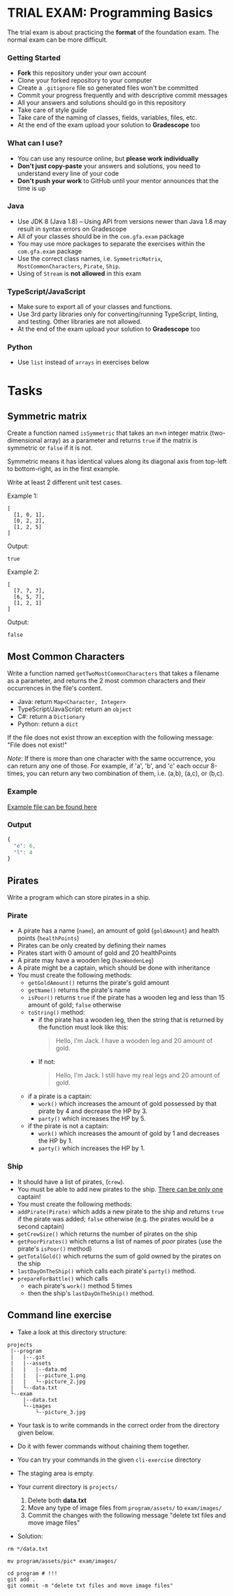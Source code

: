 # TRIAL EXAM: Programming Basics

The trial exam is about practicing the **format** of the foundation exam.
The normal exam can be more difficult.

### Getting Started
 
- **Fork** this repository under your own account
- Clone your forked repository to your computer
- Create a `.gitignore` file so generated files won't be committed
- Commit your progress frequently and with descriptive commit messages
- All your answers and solutions should go in this repository
- Take care of style guide
- Take care of the naming of classes, fields, variables, files, etc.
- At the end of the exam upload your solution to **Gradescope** too

### What can I use?

- You can use any resource online, but **please work individually**
- **Don't just copy-paste** your answers and solutions,
  you need to understand every line of your code
- **Don't push your work** to GitHub until your mentor announces
  that the time is up

### Java

- Use JDK 8 (Java 1.8) – Using API from versions newer than Java 1.8 may result in syntax errors on Gradescope 
- All of your classes should be in the `com.gfa.exam` package
- You may use more packages to separate the exercises within the `com.gfa.exam`
  package
- Use the correct class names, i.e. `SymmetricMatrix`, `MostCommonCharacters`, `Pirate`, `Ship`.  
- Using of `Stream` is **not allowed** in this exam

### TypeScript/JavaScript

- Make sure to export all of your classes and functions.
- Use 3rd party libraries only for converting/running TypeScript, linting, and testing.
Other libraries are not allowed.
- At the end of the exam upload your solution to **Gradescope** too

### Python

- Use `list` instead of `arrays` in exercises below

# Tasks

## Symmetric matrix

Create a function named `isSymmetric` 
that takes an n×n integer matrix (two-dimensional array) as a parameter
and returns `true` if the matrix is symmetric
or `false` if it is not.

Symmetric means it has identical values along its diagonal axis from top-left to bottom-right,
as in the first example.

Write at least 2 different unit test cases.

Example 1:

```
[
  [1, 0, 1],
  [0, 2, 2],
  [1, 2, 5]
]
```

Output:

```
true
```

Example 2:

```
[
  [7, 7, 7],
  [6, 5, 7],
  [1, 2, 1]
]
```

Output:

```
false
```

## Most Common Characters

Write a function named `getTwoMostCommonCharacters` that takes a filename as a parameter, and returns the 2 most common characters and their occurrences in the file's content.

- Java: return `Map<Character, Integer>`
- TypeScript/JavaScript: return an `object`
- C#: return a `Dictionary`
- Python: return a `dict`

If the file does not exist throw an exception with the following message:
"File does not exist!"

*Note*: If there is more than one character with the same occurrence, you can return any one of those. For example, if 'a', 'b', and 'c' each occur 8-times, you can return any two combination of them, i.e. (a,b), (a,c), or (b,c).

### Example

[Example file can be found here](./countchar.txt)

### Output

```js
{
  "e": 6,
  "l": 4
}
```

## Pirates
 
Write a program which can store pirates in a ship.

### Pirate
 
 - A pirate has a name (`name`), an amount of gold (`goldAmount`) and health points (`healthPoints`)
 - Pirates can be only created by defining their names
 - Pirates start with 0 amount of gold and 20 healthPoints
 - A pirate may have a wooden leg (`hasWoodenLeg`)
 - A pirate might be a captain, which should be done with inheritance
 - You must create the following methods:
   - `getGoldAmount()` returns the pirate's gold amount
   - `getName()` returns the pirate's name
   - `isPoor()` returns `true` if the pirate has a wooden leg and less than 15 amount of gold; `false` otherwise
   - `toString()` method:
     - if the pirate has a wooden leg, then the string that is returned by the function must look like this:
       > Hello, I'm Jack. I have a wooden leg and 20 amount of gold.
     - If not:
       > Hello, I'm Jack. I still have my real legs and 20 amount of gold.
   - if a pirate is a captain:
      - `work()` which increases the amount of gold possessed by that pirate by 4 and decrease the HP by 3.
      - `party()` which increases the HP by 5.
   - if the pirate is not a captain:
      - `work()` which increases the amount of gold by 1 and decreases the HP by 1.
      - `party()` which increases the HP by 1.

  
### Ship

 - It should have a list of pirates, (`crew`).
 - You must be able to add new pirates to the ship. [There can be only one](https://www.youtube.com/watch?v=ooN9xdAgi5w&t=29s) captain!
 - You must create the following methods:
 - `addPirate(Pirate)` which adds a new pirate to the ship and returns `true` if the pirate was added; 
 `false` otherwise (e.g. the pirates would be a second captain)
 - `getCrewSize()` which returns the number of pirates on the ship
 - `getPoorPirates()` which returns a list of names of *poor* pirates (use the pirate's `isPoor()` method)
 - `getTotalGold()` which returns the sum of gold owned by the pirates on the ship
 - `lastDayOnTheShip()` which calls each pirate's `party()` method.
 - `prepareForBattle()` which calls 
    - each pirate's `work()` method 5 times
    - then the ship's `lastDayOnTheShip()` method.

## Command line exercise

- Take a look at this directory structure:

```text
projects
 |--program
 |   |--.git
 |   |--assets
 |   |   |--data.md
 |   |   |--picture_1.png
 |   |   └--picture_2.jpg
 |   └--data.txt
 └--exam
     |--data.txt
     └--images
         └--picture_3.jpg
```

- Your task is to write commands in the correct order 
  from the directory given below.
- Do it with fewer commands without chaining them together.
- You can try your commands in the given `cli-exercise` directory
- The staging area is empty.
- Your current directory is `projects/`
  1. Delete both **data.txt**
  2. Move any type of image files from `program/assets/` to `exam/images/`
  3. Commit the changes with the following message "delete txt files and move image files"

- Solution:

````
rm */data.txt

mv program/assets/pic* exam/images/

cd program # !!!
git add .
git commit -m "delete txt files and move image files"
````
